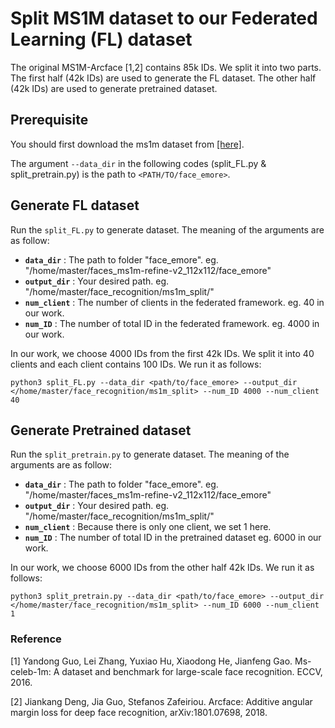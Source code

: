 # Split MS1M dataset to our Federated Learning (FL) dataset

The original MS1M-Arcface [1,2] contains 85k IDs.
We split it into two parts. The first half (42k IDs) are used to generate the FL dataset. The other half (42k IDs) are used to generate pretrained dataset. 

## Prerequisite
You should first download the ms1m dataset from [[here]](https://drive.google.com/file/d/1SXS4-Am3bsKSK615qbYdbA_FMVh3sAvR/view).

The argument `--data_dir` in the following codes (split_FL.py & split_pretrain.py) is the path to `<PATH/TO/face_emore>`.

## Generate FL dataset
Run the `split_FL.py` to generate dataset.
The meaning of the arguments are as follow:
- **`data_dir`** : The path to folder "face_emore". eg. "/home/master/faces_ms1m-refine-v2_112x112/face_emore"
- **`output_dir`** : Your desired path. eg. "/home/master/face_recognition/ms1m_split/"
- **`num_client`** : The number of clients in the federated framework. eg. 40 in our work.
- **`num_ID`** : The number of total ID in the federated framework. eg. 4000 in our work.

In our work, we choose 4000 IDs from the first 42k IDs. We split it into 40 clients and each client contains 100 IDs.
We run it as follows:
```
python3 split_FL.py --data_dir <path/to/face_emore> --output_dir </home/master/face_recognition/ms1m_split> --num_ID 4000 --num_client 40
```
## Generate Pretrained dataset
Run the `split_pretrain.py` to generate dataset.
The meaning of the arguments are as follow:
- **`data_dir`** : The path to folder "face_emore". eg. "/home/master/faces_ms1m-refine-v2_112x112/face_emore"
- **`output_dir`** : Your desired path. eg. "/home/master/face_recognition/ms1m_split/"
- **`num_client`** : Because there is only one client, we set 1 here.
- **`num_ID`** : The number of total ID in the pretrained dataset eg. 6000 in our work.

In our work, we choose 6000 IDs from the other half 42k IDs.
We run it as follows:
```
python3 split_pretrain.py --data_dir <path/to/face_emore> --output_dir </home/master/face_recognition/ms1m_split> --num_ID 6000 --num_client 1
```

### Reference
[1] Yandong Guo, Lei Zhang, Yuxiao Hu, Xiaodong He, Jianfeng Gao. Ms-celeb-1m: A dataset and benchmark for large-scale face recognition. ECCV, 2016.

[2] Jiankang Deng, Jia Guo, Stefanos Zafeiriou. Arcface: Additive angular margin loss for deep face recognition, arXiv:1801.07698, 2018.
